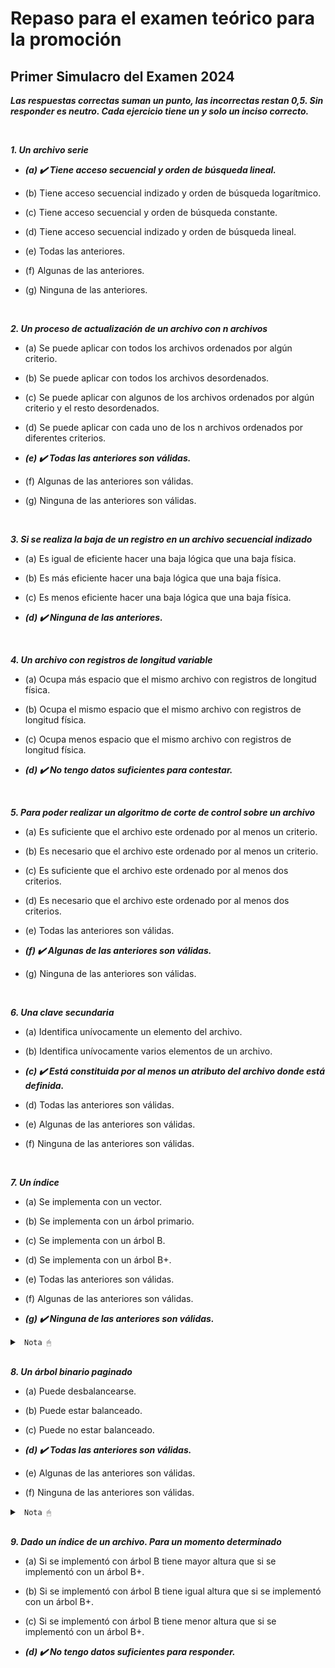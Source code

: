 # Repaso para el examen teórico para la promoción

## Primer Simulacro del Examen 2024

***Las respuestas correctas suman un punto, las incorrectas restan 0,5. Sin responder es neutro. Cada ejercicio tiene un y solo un inciso correcto.***

<br>

***1. Un archivo serie***

* ***(a) ✔️ Tiene acceso secuencial y orden de búsqueda lineal.***

* (b) Tiene acceso secuencial indizado y orden de búsqueda logarítmico.

* (c) Tiene acceso secuencial y orden de búsqueda constante.

* (d) Tiene acceso secuencial indizado y orden de búsqueda lineal.

* (e) Todas las anteriores.

* (f) Algunas de las anteriores.

* (g) Ninguna de las anteriores.

<br>

***2. Un proceso de actualización de un archivo con n archivos***

* (a) Se puede aplicar con todos los archivos ordenados por algún criterio.

* (b) Se puede aplicar con todos los archivos desordenados.

* (c) Se puede aplicar con algunos de los archivos ordenados por algún criterio y el resto desordenados.

* (d) Se puede aplicar con cada uno de los n archivos ordenados por diferentes criterios.

* ***(e) ✔️ Todas las anteriores son válidas.***

* (f) Algunas de las anteriores son válidas.

* (g) Ninguna de las anteriores son válidas.

<br>

***3. Si se realiza la baja de un registro en un archivo secuencial indizado***

* (a) Es igual de eficiente hacer una baja lógica que una baja física.

* (b) Es más eficiente hacer una baja lógica que una baja física.

* (c) Es menos eficiente hacer una baja lógica que una baja física.

* ***(d) ✔️ Ninguna de las anteriores.***

<br>

***4. Un archivo con registros de longitud variable***

* (a) Ocupa más espacio que el mismo archivo con registros de longitud física.

* (b) Ocupa el mismo espacio que el mismo archivo con registros de longitud física.

* (c) Ocupa menos espacio que el mismo archivo con registros de longitud física.

* ***(d) ✔️ No tengo datos suficientes para contestar.***

<br>

***5. Para poder realizar un algoritmo de corte de control sobre un archivo***

* (a) Es suficiente que el archivo este ordenado por al menos un criterio.

* (b) Es necesario que el archivo este ordenado por al menos un criterio.

* (c) Es suficiente que el archivo este ordenado por al menos dos criterios.

* (d) Es necesario que el archivo este ordenado por al menos dos criterios.

* (e) Todas las anteriores son válidas.

* ***(f) ✔️ Algunas de las anteriores son válidas.***

* (g) Ninguna de las anteriores son válidas.

<br>

***6. Una clave secundaria***

* (a) Identifica unívocamente un elemento del archivo.

* (b) Identifica unívocamente varios elementos de un archivo.

* ***(c) ✔️ Está constituida por al menos un atributo del archivo donde está definida.***

* (d) Todas las anteriores son válidas.

* (e) Algunas de las anteriores son válidas.

* (f) Ninguna de las anteriores son válidas.

<br>

***7. Un índice***

* (a) Se implementa con un vector.

* (b) Se implementa con un árbol primario.

* (c) Se implementa con un árbol B.

* (d) Se implementa con un árbol B+.

* (e) Todas las anteriores son válidas.

* (f) Algunas de las anteriores son válidas.

* ***(g) ✔️ Ninguna de las anteriores son válidas.***

<details><summary> <code> Nota 🖱 </code></summary><br>

Pues "se implementa" ≠ "se puede implementar" (es decir, no siempre se implementa, pero puede implementarse). 

</details><br>

***8. Un árbol binario paginado***

* (a) Puede desbalancearse.

* (b) Puede estar balanceado.

* (c) Puede no estar balanceado.

* ***(d) ✔️ Todas las anteriores son válidas.***

* (e) Algunas de las anteriores son válidas.

* (f) Ninguna de las anteriores son válidas.

<details><summary> <code> Nota 🖱 </code></summary><br>

</details><br>

***9. Dado un índice de un archivo. Para un momento determinado***

* (a) Si se implementó con árbol B tiene mayor altura que si se implementó con un árbol B+.

* (b) Si se implementó con árbol B tiene igual altura que si se implementó con un árbol B+.

* (c) Si se implementó con árbol B tiene menor altura que si se implementó con un árbol B+.

* ***(d) ✔️ No tengo datos suficientes para responder.***


